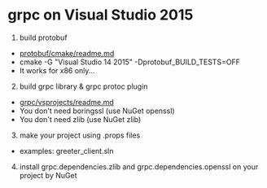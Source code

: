 # grpc on Visual Studio 2015

1. build protobuf
 * [protobuf/cmake/readme.md](https://github.com/google/protobuf/blob/d5fb408ddc281ffcadeb08699e65bb694656d0bd/cmake/README.md)
 * cmake -G "Visual Studio 14 2015" -Dprotobuf_BUILD_TESTS=OFF
 * It works for x86 only...
 
2. build grpc library & grpc protoc plugin
 * [grpc/vsprojects/readme.md](https://github.com/grpc/grpc/tree/master/vsprojects)
 * You don't need boringssl (use NuGet openssl)
 * You don't need zlib (use NuGet zlib)

3. make your project using .props files
 * examples: greeter_client.sln

4. install grpc.dependencies.zlib and grpc.dependencies.openssl on your project by NuGet
